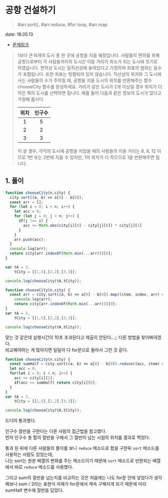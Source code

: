 # 공항 건설하기

> #arr.sort(), #arr.reduce, #for loop, #arr.map

date: 18.05.13

* [문제링크](https://programmers.co.kr/learn/challenge_codes/186)

> 1보다 큰 N개의 도시 중 한 곳에 공항을 지을 예정입니다. 사람들의 편의를 위해 공항으로부터 각 사람들까지의 도시간 이동 거리가 최소가 되는 도시에 짓기로 하였습니다. 편의상 도시는 일직선상에 놓여있다고 가정하며 좌표의 범위는 음수가 포함됩니다. 또한 좌표는 정렬되어 있지 않습니다. 직선상의 위치와 그 도시에 사는 사람들의 수가 주어질 때, 공항을 지을 도시의 위치를 반환해주는 함수 chooseCity 함수를 완성하세요. 거리가 같은 도시가 2개 이상일 경우 위치가 더 작은 쪽의 도시를 선택하면 됩니다. 예를 들어 다음과 같은 정보의 도시가 있다고 가정해 봅시다.
>
> | 위치 | 인구수 | 
> | :---: | :---: |
> | 1 | 5 |
> | 2 | 2 |
> | 3 | 3 |
> 
> 이 살 경우, 각각의 도시에 공항을 지었을 때의 사람들의 이동 거리는 8, 8, 12 이므로 1번 또는 2번에 지을 수 있지만, 1의 위치가 더 작으므로 1을 반환해주면 됩니다.

## 1. 풀이

```js
function chooseCity(n,city) {
  city.sort((a, b) => a[0] - b[0]);
  const arr = [];
  for (let i = 0; i < n; i++) {
    let acc = 0;
    for (let j = 0; j < n; j++) {
      if(j !== i) {
        acc += Math.abs(city[i][0] - city[j][0]) * city[j][1]
      }
    }
    arr.push(acc);
  }
  console.log(arr);
  return city[arr.indexOf(Math.min(...arr))][0];
}

var tA = 3,
    tCity = [[1,5],[2,2],[3,3]];

console.log(chooseCity(tA,tCity));
```
```js
function chooseCity(n,city) {
  const arr = city.sort((a, b) => a[0] - b[0]).map((item, index, arr) => arr.reduce((acc, it, idx) => acc + (item !== it ? Math.abs(item[0] - it[0]) * it[1] : 0), 0));
	console.log(arr);
	return city[arr.indexOf(Math.min(...arr))][0];
}
var tA = 3,
    tCity = [[1,5],[2,2],[3,3]];

console.log(chooseCity(tA,tCity));
```
맞는 것 같은데 실행시간이 10초 초과된다고 제출이 안된다...;; 다른 방법을 찾아봐야겠다.  
비교해야하는 게 많아지면 일일이 다 for문으로 돌아서 그런 것 같다.

```js
function chooseCity(n,city) {
  const sumHalf = city.sort((a, b) => a[0] - b[0]).reduce((acc, item) => acc + item[1], 0) / 2;
  let acc = 0;
  for(let i = 0; i < n; i++) {
    acc += city[i][1];
    if(acc >= sumHalf) return city[i][0];
  }
}
var tA = 3,
    tCity = [[1,5],[2,2],[3,3]];

console.log(chooseCity(tA,tCity));
```
드디어 통과했다.

인구수 절반을 구한다는 다른 사람의 접근법을 참고했다.  
먼저 인구수 총 합의 절반을 구해서 그 절반이 넘는 시점의 위치를 결과로 찍었다. 

통과 된 뒤에 다른 사람들의 풀이를 보니 `reduce` 메소드로 합을 구한뒤 `sort` 메소드를 사용하는 사람도 있었는데,  
나는 sort는 원본 배열의 변화를 주는 메소드이기 때문에 `sort` 메소드로 반환되는 배열에서 바로 `reduce` 메소드를 사용했다.

그리고 sum의 절반을 넘는지를 비교하는 것은 처음에는 나도 for문 안에 넣었다가 생각해보니 sum / 2라는 표현식 자체가 for문에서 계속 구해지게 되기 때문에 미리 sumHalf 변수에 절반을 담았다.  


